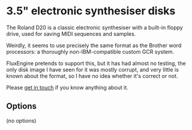 <!-- This file is automatically generated. Do not edit. -->
# 3.5" electronic synthesiser disks

The Roland D20 is a classic electronic synthesiser with a built-in floppy
drive, used for saving MIDI sequences and samples.

Weirdly, it seems to use precisely the same format as the Brother word
processors: a thoroughly non-IBM-compatible custom GCR system.

FluxEngine pretends to support this, but it has had almost no testing, the only
disk image I have seen for it was mostly corrupt, and very little is known
about the format, so I have no idea whether it's correct or not.

Please [get in touch](https://github.com/davidgiven/fluxengine/issues/new) if
you know anything about it.

## Options

(no options)


